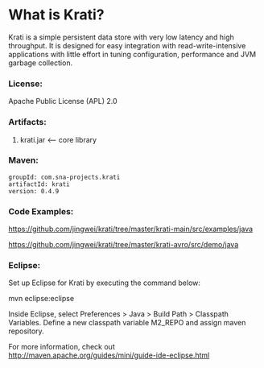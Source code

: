 What is Krati?
=======================

Krati is a simple persistent data store with very low latency and high throughput. It is designed for easy integration with read-write-intensive applications with little effort in tuning configuration, performance and JVM garbage collection.

### License:

Apache Public License (APL) 2.0

### Artifacts:

1. krati.jar <-- core library

### Maven:

    groupId: com.sna-projects.krati
    artifactId: krati
    version: 0.4.9

### Code Examples:

https://github.com/jingwei/krati/tree/master/krati-main/src/examples/java

https://github.com/jingwei/krati/tree/master/krati-avro/src/demo/java

### Eclipse:

Set up Eclipse for Krati by executing the command below:

mvn eclipse:eclipse

Inside Eclipse, select Preferences > Java > Build Path > Classpath Variables. Define a new classpath variable M2_REPO and assign maven repository.

For more information, check out http://maven.apache.org/guides/mini/guide-ide-eclipse.html

